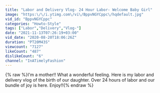 ```yaml
---
title: "Labor and Delivery Vlog- 24 Hour Labor- Welcome Baby Girl"
image: "https:\/\/i.ytimg.com\/vi\/BppvNGYCppc\/hqdefault.jpg"
vid_id: "BppvNGYCppc"
categories: "Howto-Style"
tags: ["Labor","Delivery","Vlog-"]
date: "2021-11-13T07:26:19+03:00"
vid_date: "2020-08-20T18:06:26Z"
duration: "PT20M43S"
viewcount: "7127"
likeCount: "487"
dislikeCount: "6"
channel: "InATimelyFashion"
---
```

{% raw %}I'm a mother!! What a wonderful feeling. Here is my labor and delivery vlog of the birth of our daughter. Over 24 hours of labor and our bundle of joy is here. Enjoy!!{% endraw %}
